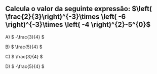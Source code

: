 ## Calcula o valor da seguinte expressão: $\left( \frac{2}{3}\right)^{-3}\times \left( -6 \right)^{-3}\times \left( -4 \right)^{2}-5^{0}$

A) $ -\frac{3}{4} $

B) $ \frac{5}{4} $

C) $ \frac{3}{4} $

D) $ -\frac{5}{4} $

